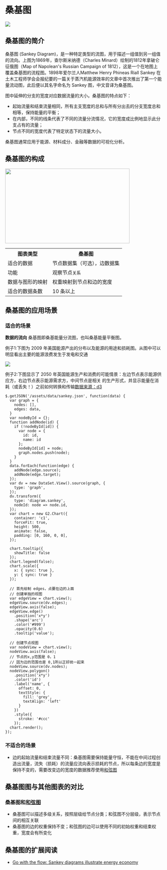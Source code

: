 <!--
title: 桑基图
tags: relation,flow
-->

# 桑基图

<img src="https://zos.alipayobjects.com/rmsportal/HKAIVpKdyzjGbWEeFIzn.png" />

## 桑基图的简介

桑基图 (Sankey Diagram)，是一种特定类型的流图，用于描述一组值到另一组值的流向。上图为1869年，查尔斯米纳德（Charles Minard）绘制的1812年拿破仑征俄图（Map of Napolean's Russian Campaign of 1812），这是一个在地图上覆盖桑基图的流程图。1898年爱尔兰人Matthew Henry Phineas Riall Sankey 在土木工程师学会会报纪要的一篇关于蒸汽机能源效率的文章中首次推出了第一个能量流动图，此后便以其名字命名为 Sankey 图，中文音译为桑基图。

图中延伸的分支的宽度对应数据流量的大小。桑基图的特点如下：

* 起始流量和结束流量相同，所有主支宽度的总和与所有分出去的分支宽度总和相等，保持能量的平衡；
* 在内部，不同的线条代表了不同的流量分流情况，它的宽度成比例地显示此分支占有的流量；
* 节点不同的宽度代表了特定状态下的流量大小。

桑基图通常应用于能源、材料成分、金融等数据的可视化分析。


## 桑基图的构成

<img class="constitute-img" src="https://zos.alipayobjects.com/rmsportal/xdfcZJIJNiHPxdLGcRDT.png" width="400px" height='240'/>

<table class="struct-table">
  <tr>
    <th>图表类型</th>
    <th>桑基图</th>
  </tr>
  <tr>
    <td>适合的数据</td>
    <td>节点数据集（可选），边数据集</td>
  </tr>
  <tr>
    <td>功能</td>
    <td>观察节点<code>关系</code></td>
  </tr>
  <tr>
    <td>数据与图形的映射</td>
    <td>权重映射到节点和边的宽度</td>
  </tr>
  <tr>
    <td>适合的数据条数</td>
    <td>10 条以上</td>
  </tr>
</table>

<div style="clear: both;"></div>

## 桑基图的应用场景

### 适合的场景

**数据的流向** 桑基图即桑基能量分流图，也叫桑基能量平衡图。

例子1:下图为 2009 年美国能源产出的分布以及能源的用途和损耗图。从图中可以明显看出主要的能源浪费发生于发电和交通

<img src="https://zos.alipayobjects.com/rmsportal/sYBCGCZwEwkaQnFjPEZA.jpeg" />

例子2:下图显示了 2050 年英国能源生产和消费的可能情景：左边节点表示能源供应方，右边节点表示能源需求方，中间节点是相关
的生产形式，并显示能量在消耗（或丢失！）之前如何转换和传输[数据来源：d3](https://bost.ocks.org/mike/sankey/energy.json)

<div id="c1"></div>

```js-
$.getJSON('/assets/data/sankey.json', function(data) {
  var graph = {
    nodes: [],
    edges: data,
  }
  var nodeById = {};
  function addNode(id) {
    if (!nodeById[id]) {
      var node = {
        id: id,
        name: id
      };
      nodeById[id] = node;
      graph.nodes.push(node);
    }
  }
  data.forEach(function(edge) {
    addNode(edge.source);
    addNode(edge.target);
  });
  var dv = new DataSet.View().source(graph, {
    type: 'graph',
  });
  dv.transform({
    type: 'diagram.sankey',
    nodeId: node => node.id,
  });
  var chart = new G2.Chart({
    container: 'c1',
    forceFit: true,
    height: 500,
    animate: false,
    padding: [0, 160, 0, 0],
  });

  chart.tooltip({
    showTitle: false
  });
  chart.legend(false);
  chart.scale({
    x: { sync: true },
    y: { sync: true }
  });

  // 首先绘制 edges，点要在边的上面
  // 创建单独的视图
  var edgeView = chart.view();
  edgeView.source(dv.edges);
  edgeView.axis(false);
  edgeView.edge()
    .position('x*y')
    .shape('arc')
    .color('#999')
    .opacity(0.6)
    .tooltip('value');

  // 创建节点视图
  var nodeView = chart.view();
  nodeView.axis(false);
  // 节点的x,y范围是 0，1
  // 因为边的范围也是 0,1所以正好统一起来
  nodeView.source(dv.nodes);
  nodeView.polygon()
    .position('x*y')
    .color('id')
    .label('name', {
      offset: 0,
      textStyle: {
        fill: 'grey',
        textAlign: 'left'
      }
    })
    .style({
      stroke: '#ccc'
    });
  chart.render();
});
```

### 不适合的场景

* 边的起始流量和结束流量不同：桑基图需要保持能量守恒，不能在中间过程创造出流量，流失（损耗）的流量应流向表示损耗的节点，所以每条边的宽度是保持不变的，需要改变边的宽度的数据推荐使用[和弦图](chord.html)

## 桑基图图与其他图表的对比

### 桑基图和[和弦图](chord.html)
* 桑基图可以描述多级关系，按照层级给节点分类；和弦图不分层级，表示节点间的相互关联
* 桑基图的边的权重保持不变；和弦图的边可以使用不同的初始权重和结束权重，宽度会有所变化

## 桑基图的扩展阅读

- [Go with the flow: Sankey diagrams illustrate energy economy](http://ecowest.org/2013/05/06/sankey-energy/)

